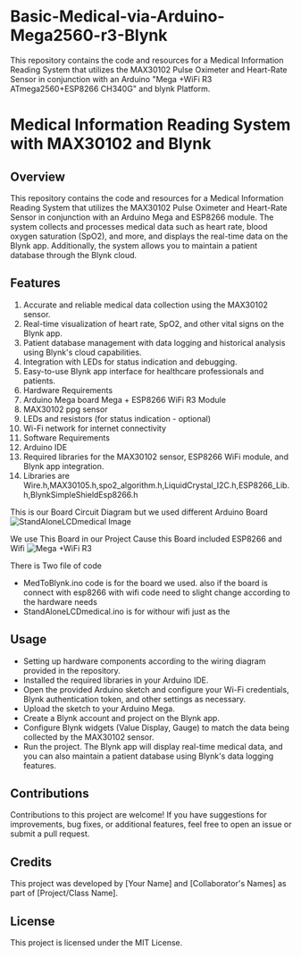 # Basic-Medical-via-Arduino-Mega2560-r3-Blynk
This repository contains the code and resources for a Medical Information Reading System that utilizes the MAX30102 Pulse Oximeter and Heart-Rate Sensor in conjunction with an Arduino "Mega +WiFi R3 ATmega2560+ESP8266 CH340G" and blynk Platform.

# Medical Information Reading System with MAX30102 and Blynk

## Overview
This repository contains the code and resources for a Medical Information Reading System that utilizes the MAX30102 Pulse Oximeter and Heart-Rate Sensor in conjunction with an Arduino Mega and ESP8266 module. The system collects and processes medical data such as heart rate, blood oxygen saturation (SpO2), and more, and displays the real-time data on the Blynk app. Additionally, the system allows you to maintain a patient database through the Blynk cloud.

## Features
1. Accurate and reliable medical data collection using the MAX30102 sensor.
2. Real-time visualization of heart rate, SpO2, and other vital signs on the Blynk app.
3. Patient database management with data logging and historical analysis using Blynk's cloud capabilities.
4. Integration with LEDs for status indication and debugging.
5. Easy-to-use Blynk app interface for healthcare professionals and patients.
6. Hardware Requirements
7. Arduino Mega board Mega + ESP8266 WiFi R3 Module
9. MAX30102 ppg sensor
10. LEDs and resistors (for status indication - optional)
11. Wi-Fi network for internet connectivity
12. Software Requirements
13. Arduino IDE
14. Required libraries for the MAX30102 sensor, ESP8266 WiFi module, and Blynk app integration.
15. Libraries are Wire.h,MAX30105.h,spo2_algorithm.h,LiquidCrystal_I2C.h,ESP8266_Lib.h,BlynkSimpleShieldEsp8266.h

This is our Board Circuit Diagram but we used different Arduino Board 
![StandAloneLCDmedical Image](https://github.com/saaif44/Basic-Medical-via-Arduino-Mega2560-r3-Blynk/assets/41290426/00238b37-a102-4420-a4d3-29e98570f669)

We use This Board in our Project Cause this Board included ESP8266 and Wifi
![Mega +WiFi R3](https://github.com/saaif44/Basic-Medical-via-Arduino-Mega2560-r3-Blynk/assets/41290426/e02a61f0-104e-49de-9d0f-aa8cd052932b)

There is Two file of code 
- MedToBlynk.ino code is for the board we used. also if the board is connect with esp8266 with wifi code need to slight change according to the hardware needs
- StandAloneLCDmedical.ino is for withour wifi just as the   



## Usage
- Setting up hardware components according to the wiring diagram provided in the repository.
- Installed the required libraries in your Arduino IDE.
- Open the provided Arduino sketch and configure your Wi-Fi credentials, Blynk authentication token, and other settings as necessary.
- Upload the sketch to your Arduino Mega.
- Create a Blynk account and project on the Blynk app.
- Configure Blynk widgets (Value Display, Gauge) to match the data being collected by the MAX30102 sensor.
- Run the project. The Blynk app will display real-time medical data, and you can also maintain a patient database using Blynk's data logging features.


## Contributions
Contributions to this project are welcome! If you have suggestions for improvements, bug fixes, or additional features, feel free to open an issue or submit a pull request.

## Credits
This project was developed by [Your Name] and [Collaborator's Names] as part of [Project/Class Name].

## License
This project is licensed under the MIT License.
